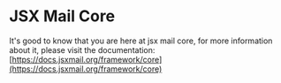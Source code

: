 # JSX Mail Core

It's good to know that you are here at jsx mail core, for more information about it, please visit the documentation: [https://docs.jsxmail.org/framework/core](https://docs.jsxmail.org/framework/core)
